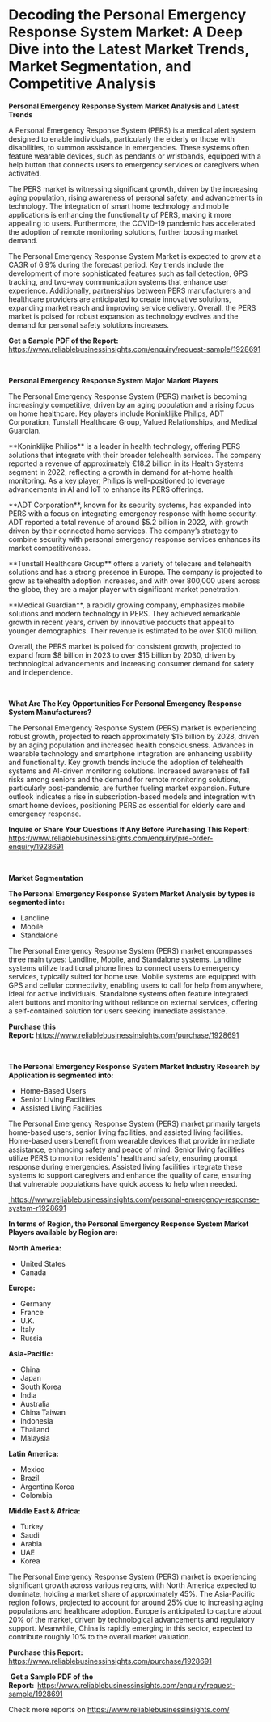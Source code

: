 <p><h1>Decoding the Personal Emergency Response System Market: A Deep Dive into the Latest Market Trends, Market Segmentation, and Competitive Analysis</h1></p><p><strong>Personal Emergency Response System Market Analysis and Latest Trends</strong></p>
<p><p>A Personal Emergency Response System (PERS) is a medical alert system designed to enable individuals, particularly the elderly or those with disabilities, to summon assistance in emergencies. These systems often feature wearable devices, such as pendants or wristbands, equipped with a help button that connects users to emergency services or caregivers when activated. </p><p>The PERS market is witnessing significant growth, driven by the increasing aging population, rising awareness of personal safety, and advancements in technology. The integration of smart home technology and mobile applications is enhancing the functionality of PERS, making it more appealing to users. Furthermore, the COVID-19 pandemic has accelerated the adoption of remote monitoring solutions, further boosting market demand.</p><p>The Personal Emergency Response System Market is expected to grow at a CAGR of 6.9% during the forecast period. Key trends include the development of more sophisticated features such as fall detection, GPS tracking, and two-way communication systems that enhance user experience. Additionally, partnerships between PERS manufacturers and healthcare providers are anticipated to create innovative solutions, expanding market reach and improving service delivery. Overall, the PERS market is poised for robust expansion as technology evolves and the demand for personal safety solutions increases.</p></p>
<p><strong>Get a Sample PDF of the Report:&nbsp;</strong> <a href="https://www.reliablebusinessinsights.com/enquiry/request-sample/1928691?utm_campaign=97&utm_medium=2&utm_source=Github&utm_content=ia&utm_term=16012025&utm_id=personal-emergency-response-system">https://www.reliablebusinessinsights.com/enquiry/request-sample/1928691</a></p>
<p>&nbsp;</p>
<p><strong>Personal Emergency Response System Major Market Players</strong></p>
<p><p>The Personal Emergency Response System (PERS) market is becoming increasingly competitive, driven by an aging population and a rising focus on home healthcare. Key players include Koninklijke Philips, ADT Corporation, Tunstall Healthcare Group, Valued Relationships, and Medical Guardian.</p><p>**Koninklijke Philips** is a leader in health technology, offering PERS solutions that integrate with their broader telehealth services. The company reported a revenue of approximately €18.2 billion in its Health Systems segment in 2022, reflecting a growth in demand for at-home health monitoring. As a key player, Philips is well-positioned to leverage advancements in AI and IoT to enhance its PERS offerings.</p><p>**ADT Corporation**, known for its security systems, has expanded into PERS with a focus on integrating emergency response with home security. ADT reported a total revenue of around $5.2 billion in 2022, with growth driven by their connected home services. The company’s strategy to combine security with personal emergency response services enhances its market competitiveness.</p><p>**Tunstall Healthcare Group** offers a variety of telecare and telehealth solutions and has a strong presence in Europe. The company is projected to grow as telehealth adoption increases, and with over 800,000 users across the globe, they are a major player with significant market penetration.</p><p>**Medical Guardian**, a rapidly growing company, emphasizes mobile solutions and modern technology in PERS. They achieved remarkable growth in recent years, driven by innovative products that appeal to younger demographics. Their revenue is estimated to be over $100 million.</p><p>Overall, the PERS market is poised for consistent growth, projected to expand from $8 billion in 2023 to over $15 billion by 2030, driven by technological advancements and increasing consumer demand for safety and independence.</p></p>
<p>&nbsp;</p>
<p><strong>What Are The Key Opportunities For Personal Emergency Response System Manufacturers?</strong></p>
<p><p>The Personal Emergency Response System (PERS) market is experiencing robust growth, projected to reach approximately $15 billion by 2028, driven by an aging population and increased health consciousness. Advances in wearable technology and smartphone integration are enhancing usability and functionality. Key growth trends include the adoption of telehealth systems and AI-driven monitoring solutions. Increased awareness of fall risks among seniors and the demand for remote monitoring solutions, particularly post-pandemic, are further fueling market expansion. Future outlook indicates a rise in subscription-based models and integration with smart home devices, positioning PERS as essential for elderly care and emergency response.</p></p>
<p><strong>Inquire or Share Your Questions If Any Before Purchasing This Report:</strong> <a href="https://www.reliablebusinessinsights.com/enquiry/pre-order-enquiry/1928691?utm_campaign=97&utm_medium=2&utm_source=Github&utm_content=ia&utm_term=16012025&utm_id=personal-emergency-response-system">https://www.reliablebusinessinsights.com/enquiry/pre-order-enquiry/1928691</a></p>
<p>&nbsp;</p>
<p><strong>Market Segmentation</strong></p>
<p><strong>The Personal Emergency Response System Market Analysis by types is segmented into:</strong></p>
<p><ul><li>Landline</li><li>Mobile</li><li>Standalone</li></ul></p>
<p><p>The Personal Emergency Response System (PERS) market encompasses three main types: Landline, Mobile, and Standalone systems. Landline systems utilize traditional phone lines to connect users to emergency services, typically suited for home use. Mobile systems are equipped with GPS and cellular connectivity, enabling users to call for help from anywhere, ideal for active individuals. Standalone systems often feature integrated alert buttons and monitoring without reliance on external services, offering a self-contained solution for users seeking immediate assistance.</p></p>
<p><strong>Purchase this Report:&nbsp;</strong><a href="https://www.reliablebusinessinsights.com/purchase/1928691?utm_campaign=97&utm_medium=2&utm_source=Github&utm_content=ia&utm_term=16012025&utm_id=personal-emergency-response-system">https://www.reliablebusinessinsights.com/purchase/1928691</a></p>
<p>&nbsp;</p>
<p><strong>The Personal Emergency Response System Market Industry Research by Application is segmented into:</strong></p>
<p><ul><li>Home-Based Users</li><li>Senior Living Facilities</li><li>Assisted Living Facilities</li></ul></p>
<p><p>The Personal Emergency Response System (PERS) market primarily targets home-based users, senior living facilities, and assisted living facilities. Home-based users benefit from wearable devices that provide immediate assistance, enhancing safety and peace of mind. Senior living facilities utilize PERS to monitor residents' health and safety, ensuring prompt response during emergencies. Assisted living facilities integrate these systems to support caregivers and enhance the quality of care, ensuring that vulnerable populations have quick access to help when needed.</p></p>
<p><a href="https://www.reliablebusinessinsights.com/personal-emergency-response-system-r1928691?utm_campaign=97&utm_medium=2&utm_source=Github&utm_content=ia&utm_term=16012025&utm_id=personal-emergency-response-system">&nbsp;https://www.reliablebusinessinsights.com/personal-emergency-response-system-r1928691</a></p>
<p><strong>In terms of Region, the Personal Emergency Response System Market Players available by Region are:</strong></p>
<p>
    <p> <strong> North America: </strong>
        <ul>
            <li>United States</li>
            <li>Canada</li>
        </ul>
        </p> 
    <p> <strong> Europe: </strong>
        <ul>
            <li>Germany</li>
            <li>France</li>
            <li>U.K.</li>
            <li>Italy</li>
            <li>Russia</li>
        </ul>
        </p> 
    <p> <strong> Asia-Pacific: </strong>
        <ul>
            <li>China</li>
            <li>Japan</li>
            <li>South Korea</li>
            <li>India</li>
            <li>Australia</li>
            <li>China Taiwan</li>
            <li>Indonesia</li>
            <li>Thailand</li>
            <li>Malaysia</li>
        </ul>
        </p> 
    <p> <strong> Latin America: </strong>
        <ul>
            <li>Mexico</li>
            <li>Brazil</li>
            <li>Argentina Korea</li>
            <li>Colombia</li>
        </ul>
        </p> 
    <p> <strong> Middle East & Africa: </strong>
        <ul>
            <li>Turkey</li>
            <li>Saudi</li>
            <li>Arabia</li>
            <li>UAE</li>
            <li>Korea</li>
        </ul>
    </p>
    </p>
<p><p>The Personal Emergency Response System (PERS) market is experiencing significant growth across various regions, with North America expected to dominate, holding a market share of approximately 45%. The Asia-Pacific region follows, projected to account for around 25% due to increasing aging populations and healthcare adoption. Europe is anticipated to capture about 20% of the market, driven by technological advancements and regulatory support. Meanwhile, China is rapidly emerging in this sector, expected to contribute roughly 10% to the overall market valuation.</p></p>
<p><strong>Purchase this Report: </strong><a href="https://www.reliablebusinessinsights.com/purchase/1928691?utm_campaign=97&utm_medium=2&utm_source=Github&utm_content=ia&utm_term=16012025&utm_id=personal-emergency-response-system">https://www.reliablebusinessinsights.com/purchase/1928691</a></p>
<p>&nbsp;<strong>Get a Sample PDF of the Report:&nbsp;&nbsp;</strong><a href="https://www.reliablebusinessinsights.com/enquiry/request-sample/1928691?utm_campaign=97&utm_medium=2&utm_source=Github&utm_content=ia&utm_term=16012025&utm_id=personal-emergency-response-system">https://www.reliablebusinessinsights.com/enquiry/request-sample/1928691</a></p>
<p><strong></strong></p>
<p>Check more reports on <a href="https://www.reliablebusinessinsights.com/?utm_campaign=97&utm_medium=2&utm_source=Github&utm_content=ia&utm_term=16012025&utm_id=personal-emergency-response-system">https://www.reliablebusinessinsights.com/</a></p>